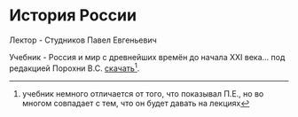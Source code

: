 # История России

Лектор - Студников Павел Евгеньевич

Учебник - Россия и мир с древнейших времён до начала XXI века... под редакцией Порохни В.С.
[скачать](../misc/extra-materials.md#История%20России)[^1].

[^1]:
    учебник немного отличается от того, что показывал П.Е., но во многом совпадает с тем, что
    он будет давать на лекциях
